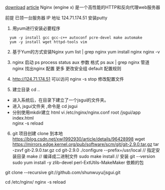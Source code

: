 [download](https://www.chiark.greenend.org.uk/~sgtatham/putty/latest.htmlss)
[article](https://juejin.cn/post/6844903701459501070)
Nginx (engine x) 是一个高性能的HTTP和反向代理web服务器

前提 已领一台服务器 IP 地址 124.71.174.51
安装putty 

1. 用yum进行安装必要程序
```
  yum -y install gcc gcc-c++ autoconf pcre-devel make automake
  yum -y install wget httpd-tools vim
```

2. 基于Yum的方式安装Nginx
  yum list | grep nginx
  yum install nginx
  nginx -v

3. nginx 启动
  ps  process status aux 参数  格式
  ps aux | grep nginx    管道  nginx  找出nginx 
  配置 更多 更改安全组 default 配置规则

4. http://124.71.174.51 可以访问 
  nginx -s stop 
  修改配置文件

5. 建立目录
  cd ..
  - 进入系统后，在目录下建立了一个jsgui的文件夹。
  - 进入 jsgui文件夹 ,命令是 cd jsgui
  - 分别使用mkdir建立 html
    vi /etc/nginx/nginx.conf   root  /jsgui/app
    index.html   
    nginx -s reload 

6. git 项目创建 
  clone 到本地
  https://blog.csdn.net/xwj1992930/article/details/96428998
  wget https://mirrors.edge.kernel.org/pub/software/scm/git/git-2.9.0.tar.gz
  tar -zxvf git-2.9.0.tar.gz
  cd git-2.9.0
  ./configure --prefix=/usr/local  // 指定安装目录
  make   // 编译成二进制文件
  sudo make install   // 安装
  git --version
  sudo yum install -y zlib-devel perl-ExtUtils-MakeMaker   依赖的包
  
  
  git clone --recursive git://github.com/shunwuyu/jsgui.git

  cd /etc/nginx/
  nginx -s reload

  
  
